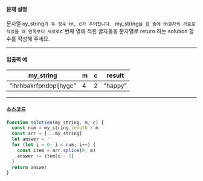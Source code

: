 #### 문제 설명

문자열 `m`y_string`과 두 정수 `m`, `c`가 주어집니다. `my_string`을 한 줄에 `m`글자씩 가로로 적었을 때 왼쪽부터 세로로`c`번째 열에 적힌 글자들을 문자열로 return 하는 solution 함수를 작성해 주세요.

---

#### 입출력 예

| my_string              | m   | c   | result  |
| ---------------------- | --- | --- | ------- |
| "ihrhbakrfpndopljhygc" | 4   | 2   | "happy" |

---

#### 소스코드

```javascript
function solution(my_string, m, c) {
  const num = my_string.length / m
  const arr = [...my_string]
  let answer = ''
  for (let i = 0; i < num; i++) {
    const item = arr.splice(0, m)
    answer += item[c - 1]
  }
  return answer
}
```
